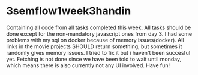 # 3semflow1week3handin
Containing all code from all tasks completed this week.
All tasks should be done except for the non-mandatory javascript ones from day 3.
I had some problems with my sql on docker because of memory issues(docker). All links in the movie projects SHOULD return something, but sometimes it randomly gives memory issues. I tried to fix it but i haven't been succesful yet.
Fetching is not done since we have been told to wait until monday, which means there is also currently not any UI involved.
Have fun!
